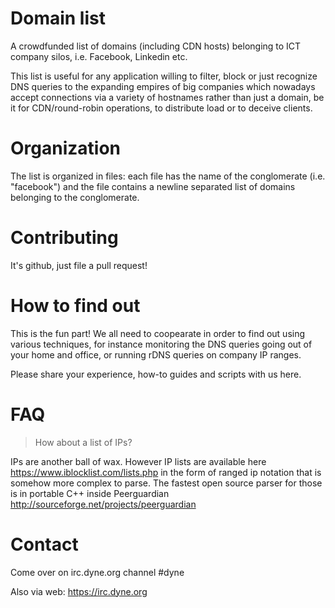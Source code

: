 # Domain list

A crowdfunded list of domains (including CDN hosts) belonging to ICT company silos, i.e. Facebook, Linkedin etc.

This list is useful for any application willing to filter, block or just recognize DNS queries to the expanding
empires of big companies which nowadays accept connections via a variety of hostnames rather than just a domain,
be it for CDN/round-robin operations, to distribute load or to deceive clients.

# Organization

The list is organized in files: each file has the name of the conglomerate (i.e. "facebook") and the file contains
a newline separated list of domains belonging to the conglomerate.

# Contributing

It's github, just file a pull request!

# How to find out

This is the fun part! We all need to coopearate in order to find out using various techniques, for instance monitoring the DNS queries going out of your home and office, or running rDNS queries on company IP ranges.

Please share your experience, how-to guides and scripts with us here.

# FAQ

> How about a list of IPs?

IPs are another ball of wax. However IP lists are available here https://www.iblocklist.com/lists.php in the form of ranged ip notation that is somehow more complex to parse. The fastest open source parser for those is in portable C++ inside Peerguardian http://sourceforge.net/projects/peerguardian

# Contact

Come over on irc.dyne.org channel #dyne

Also via web: https://irc.dyne.org
